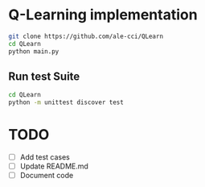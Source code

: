# Q-Learning implementation

```sh
git clone https://github.com/ale-cci/QLearn
cd QLearn
python main.py
```

## Run test Suite
```sh
cd QLearn
python -m unittest discover test
```
# TODO
 * [ ] Add test cases
 * [ ] Update README.md
 * [ ] Document code
